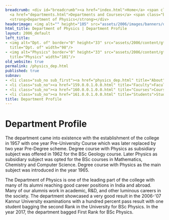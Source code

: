 ```yaml
---
breadcrumb: <div id="breadcrumb"><a href="index.html">Home</a> <span class="breadcrumb_spacer">&gt;</span>
  <a href="departments.html">Departments and Courses</a> <span class="breadcrumb_spacer">&gt;</span>
  <strong>Department of Physics</strong></div>
headerimage: <img alt="" height="105" src="assets/2006/images/banners/departments.jpg" width="472"/>
html_title: Department of Physics | Department Profile
layout: 2006_default
left_title:
- <img alt="Dpt. of" border="0" height="33" src="assets/2006/content/gt/fcb6421c7c62628408190d4ca84029e5.png"
  title="Dpt. of" width="98"/>
- <img alt="Physics" border="0" height="33" src="assets/2006/content/gt/933b814c3a9012afa0723dc0ed417e7a.png"
  title="Physics" width="101"/>
old_website: true
permalink: /physics_dep.html
published: true
subnav:
- <li class="sub_no sub_first"><a href="physics_dep.html" title="About">About</a></li>
- <li class="sub_no"><a href="159.0.0.1.0.0.html" title="Faculty">Faculty</a></li>
- <li class="sub_no"><a href="160.0.0.1.0.0.html" title="Courses">Courses</a></li>
- <li class="sub_no"><a href="161.0.0.1.0.0.html" title="Students">Students</a></li>
title: Department Profile
---
```


# Department Profile

The department came into existence with the establishment of the college in
1957 with one year Pre-University Course which was later replaced by two year
Pre-Degree scheme. Degree course with Physics as subsidiary subject was
offered in 1962 for the BSc Geology course. Later Physics as subsidiary
subject was opted for the BSc courses in Mathematics, Chemistry and Computer
Science. Degree course with Physics as the main subject was introduced in the
year 1965.

The Department of Physics is one of the leading part of the college with many
of its alumni reaching good career positions in India and abroad. Many of our
alumnis work in academic, R&D, and other luminous careers in the society. The
department showcased a very good result in the 2006-'07 Kannur University
examinations with a hundred percent pass result with one student bagging the
second Rank in the University for BSc Physics. In the year 2017, the department bagged First Rank for BSc Physics.

